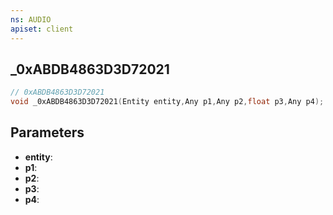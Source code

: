 ```yaml
---
ns: AUDIO
apiset: client
---
```

## _0xABDB4863D3D72021

```c
// 0xABDB4863D3D72021
void _0xABDB4863D3D72021(Entity entity,Any p1,Any p2,float p3,Any p4);
```


## Parameters
* **entity**:
* **p1**:
* **p2**:
* **p3**:
* **p4**: